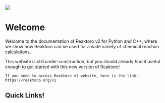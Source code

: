 ![](images/reaktoro-for-python-and-cpp.svg)

# Welcome

Welcome to the documentation of Reaktoro v2 for Python and C++, where we show
how Reaktoro can be used for a wide variety of chemical reaction calculations.

This website is still under-construction, but you should already find it
useful enough to get started with this new version of Reaktoro!

```{admonition} Looking for Reaktoro v1 website?
If you need to access Reaktoro v1 website, here is the link: https://reaktoro.org/v1
```

## Quick Links!

```{tableofcontents}
```
